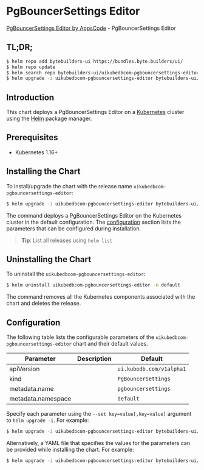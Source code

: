 # PgBouncerSettings Editor

[PgBouncerSettings Editor by AppsCode](https://byte.builders) - PgBouncerSettings Editor

## TL;DR;

```bash
$ helm repo add bytebuilders-ui https://bundles.byte.builders/ui/
$ helm repo update
$ helm search repo bytebuilders-ui/uikubedbcom-pgbouncersettings-editor --version=v0.4.16
$ helm upgrade -i uikubedbcom-pgbouncersettings-editor bytebuilders-ui/uikubedbcom-pgbouncersettings-editor -n default --create-namespace --version=v0.4.16
```

## Introduction

This chart deploys a PgBouncerSettings Editor on a [Kubernetes](http://kubernetes.io) cluster using the [Helm](https://helm.sh) package manager.

## Prerequisites

- Kubernetes 1.16+

## Installing the Chart

To install/upgrade the chart with the release name `uikubedbcom-pgbouncersettings-editor`:

```bash
$ helm upgrade -i uikubedbcom-pgbouncersettings-editor bytebuilders-ui/uikubedbcom-pgbouncersettings-editor -n default --create-namespace --version=v0.4.16
```

The command deploys a PgBouncerSettings Editor on the Kubernetes cluster in the default configuration. The [configuration](#configuration) section lists the parameters that can be configured during installation.

> **Tip**: List all releases using `helm list`

## Uninstalling the Chart

To uninstall the `uikubedbcom-pgbouncersettings-editor`:

```bash
$ helm uninstall uikubedbcom-pgbouncersettings-editor -n default
```

The command removes all the Kubernetes components associated with the chart and deletes the release.

## Configuration

The following table lists the configurable parameters of the `uikubedbcom-pgbouncersettings-editor` chart and their default values.

|     Parameter      | Description |               Default               |
|--------------------|-------------|-------------------------------------|
| apiVersion         |             | <code>ui.kubedb.com/v1alpha1</code> |
| kind               |             | <code>PgBouncerSettings</code>      |
| metadata.name      |             | <code>pgbouncersettings</code>      |
| metadata.namespace |             | <code>default</code>                |


Specify each parameter using the `--set key=value[,key=value]` argument to `helm upgrade -i`. For example:

```bash
$ helm upgrade -i uikubedbcom-pgbouncersettings-editor bytebuilders-ui/uikubedbcom-pgbouncersettings-editor -n default --create-namespace --version=v0.4.16 --set apiVersion=ui.kubedb.com/v1alpha1
```

Alternatively, a YAML file that specifies the values for the parameters can be provided while
installing the chart. For example:

```bash
$ helm upgrade -i uikubedbcom-pgbouncersettings-editor bytebuilders-ui/uikubedbcom-pgbouncersettings-editor -n default --create-namespace --version=v0.4.16 --values values.yaml
```
